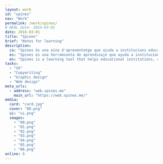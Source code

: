 ```yaml
---
layout: work
id: "spines"
nav: "Work"
permalink: /work/spines/
# REAL date: 2014-03-01
date: 2016-03-01
title: "Spines"
brief: "Notes for learning"
description:
  ca: "Spines és una eina d'aprenentatge que ajuda a institucions educatives, empreses i persones a construir coneixement profund i durador."
  es: "Spines es una herramienta de aprendizaje que ayuda a instituciones educativas, empresas y personas a construir conocimiento profundo y duradero."
  en: "Spines is a learning tool that helps educational institutions, companies and people to build deep, enduring knowledge."
tasks:
  - "UX"
  - "Copywriting"
  - "Graphic design"
  - "Web design"
meta_urls:
  - address: "web.spines.me"
    main_url: "https://web.spines.me/"
media:
  card: "card.jpg"
  cover: "00.png"
  ui: "ui.png"
  images:
    - "00.png"
    - "01.png"
    - "02.png"
    - "03.png"
    - "04.png"
    - "05.png"
    - "06.png"
online: 0
---
```

